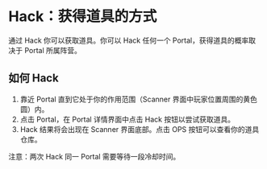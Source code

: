 # Hack：获得道具的方式

通过 Hack 你可以获取道具。你可以 Hack 任何一个 Portal，获得道具的概率取决于 Portal 所属阵营。

## 如何 Hack

1. 靠近 Portal 直到它处于你的作用范围（Scanner 界面中玩家位置周围的黄色圆）内。
2. 点击 Portal，在 Portal 详情界面中点击 Hack 按钮以尝试获取道具。
3. Hack 结果将会出现在 Scanner 界面底部。点击 OPS 按钮可以查看你的道具仓库。

注意：两次 Hack 同一 Portal 需要等待一段冷却时间。
